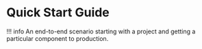 # Quick Start Guide

!!! info
    An end-to-end scenario starting with a project and getting a particular component to production.